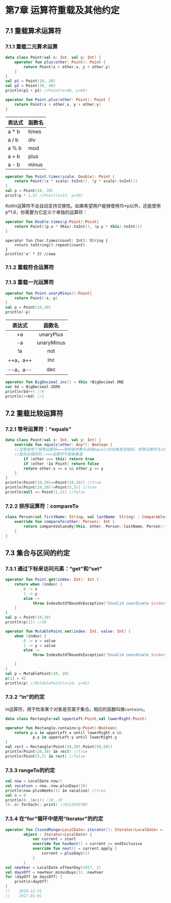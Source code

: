 # 第7章 运算符重载及其他约定

## 7.1 重载算术运算符

### 7.1.1 重载二元算术运算

```kotlin
data class Point(val x: Int, val y: Int) {
    operator fun plus(other: Point): Point {
        return Point(x + other.x, y + other.y)
    }
}
val p1 = Point(10, 20)
val p2 = Point(30, 40)
println(p1 + p2) //Point(x=40, y=60)
```

```kotlin
operator fun Point.plus(other: Point): Point {
    return Point(x + other.x, y + other.y)
}
```

| 表达式 | 函数名 |
| :--- | :--- |
| a \* b | times |
| a / b | div |
| a % b | mod |
| a + b | plus |
| a - b | minus |

```kotlin
operator fun Point.times(scale: Double): Point {
    return Point((x * scale).toInt(), (y * scale).toInt())
}
val p = Point(10, 20)
print(p * 1.5) //Point(x=15, y=30)
```

Kotlin运算符不会自动支持交换性。如果希望用户能够使用15\*p以外，还能使用p\*1.6，你需要为它定义个单独的运算符：

```kotlin
operator fun Double.times(p:Point):Point{
    return Point((p.x * this).toInt(), (p.y * this).toInt())
}
```

```text
operator fun Char.times(count: Int): String {
    return toString().repeat(count)
}
println('a' * 3) //aaa
```

### 7.1.2 重载符合运算符

### 7.1.3 重载一元运算符

```kotlin
operator fun Point.unaryMinus():Point{
    return Point(-x,-y)
}
val p = Point(10,20)
println(-p)
```

| 表达式 | 函数名 |
| :---: | :---: |
| +a | unaryPlus |
| -a | unaryMinus |
| !a | not |
| ++a，a++ | inc |
| --a，a-- | dec |

```kotlin
operator fun BigDecimal.inc() = this +BigDecimal.ONE
var bd = BigDecimal.ZERO
println(bd++) //0
println(++bd) //2
```

## 7.2 重载比较运算符

### 7.2.1 等号运算符：“equals”

```kotlin
data class Point(val x: Int, val y: Int) {
    override fun equals(other: Any?): Boolean {
    //这里使用了恒等运算符===来检查参数与调用equals的对象是否相同。恒等运算符与Java中的==运算符
    //是完全相同的；===运算符不能被重载
        if (other === this) return true
        if (other !is Point) return false
        return other.x == x && other.y == y
    }
}
println(Point(10,20)==Point(10,20)) //true
println(Point(10,20)!=Point(5,5)) //true
println(null == Point(1,2)) //false
```

### 7.2.2 排序运算符：compareTo

```kotlin
class Person(val firstName: String, val lastName: String) : Comparable<Person> {
    override fun compareTo(other: Person): Int {
        return compareValuesBy(this, other, Person::lastName, Person::firstName)
    }
}
```

## 7.3 集合与区间的约定

### 7.3.1 通过下标来访问元素：“get”和“set”

```kotlin
operator fun Point.get(index: Int): Int {
    return when (index) {
        0 -> x
        1 -> y
        else ->
            throw IndexOutOfBoundsException("Invalid coordinate $index")
    }
}
val p = Point(10,20)
println(p[1]) //20
```

```kotlin
operator fun MutablePoint.set(index: Int, value: Int) {
    when (index) {
        0 -> x = value
        1 -> y = value
        else ->
            throw IndexOutOfBoundsException("Invalid coordinate $index")

    }
}
val p = MutablePoint(10, 20)
p[1] = 42
println(p) //MutablePoint(x=10, y=42)
```

### 7.3.2 “in”的约定

in运算符，用于检查某个对象是否属于集合。相应的函数叫做`contains`。

```kotlin
data class Rectangle(val upperLeft:Point,val lowerRight:Point)

operator fun Rectangle.contains(p:Point):Boolean{
    return p.x in upperLeft.x until lowerRight.x &&
            p.y in upperLeft.y until lowerRight.y
}
val rect = Rectangle(Point(10,20),Point(50,50))
println(Point(20,30) in rect) //true
println(Point(5,5) in rect) //false
```

### 7.3.3 rangeTo的约定

```kotlin
val now = LocalDate.now()
val vacation = now..now.plusDays(10)
println(now.plusWeeks(1) in vacation) //true
val n = 9
println(0..(n+1)) //0..10
(0..n).forEach(::print) //0123456789
```

### 7.3.4 在“for”循环中使用“iterator”的约定

```kotlin
operator fun ClosedRange<LocalDate>.iterator(): Iterator<LocalDate> =
        object : Iterator<LocalDate> {
            var current = start
            override fun hasNext() = current <= endInclusive
            override fun next() = current.apply {
                current = plusDays(1)
            }
        }
val newYear = LocalDate.ofYearDay(2017, 1)
val daysOff = newYear.minusDays(1)..newYear
for (dayOff in daysOff) {
    println(dayOff)
}
//    2016-12-31
//    2017-01-01
```



